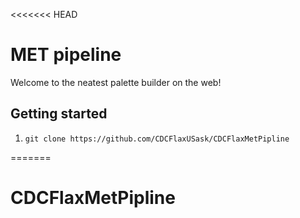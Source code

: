 <<<<<<< HEAD
# MET pipeline

Welcome to the neatest palette builder on the web!

## Getting started

1. `git clone https://github.com/CDCFlaxUSask/CDCFlaxMetPipline`




=======
# CDCFlaxMetPipline

